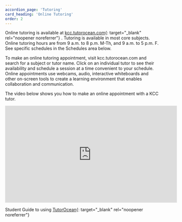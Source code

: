```yaml
---
accordion_page: 'Tutoring'
card_heading: 'Online Tutoring'
order: 2
---
```


Online tutoring is available at [kcc.tutorocean.com](http://kcc.tutorocean.com){: target="_blank" rel="noopener noreferrer"} . Tutoring is available in most core subjects.  Online tutoring hours are from 9 a.m. to 8 p.m. M-Th, and 9 a.m. to 5 p.m. F.  See specific schedules in the Schedules area below.

 
To make an online tutoring appointment, visit kcc.tutorocean.com and search for a subject or tutor name.  Click on an individual tutor to see their availability and schedule a session at a time convenient to your schedule.  Online appointments use webcams, audio, interactive whiteboards and other on-screen tools to create a learning environment that enables collaboration and communication.

The video below shows you how to make an online appointment with a KCC tutor.

<div class="iframe__wrapper--responsive">
  <iframe title="Tutor Ocean" class="iframeJSHeight" width="560" height="315" allowTransparency="true" mozallowfullscreen webkitallowfullscreen allowfullscreen style="background-color:transparent;" frameBorder="0" src="https://app.vidgrid.com/embed/zWHrS7h7pT8i"></iframe>
</div>

 
Student Guide to using [TutorOcean](http://d1qahdsb4j3l6a.cloudfront.net/assets/external/Student+Guide+v1.0.pdf){: target="_blank" rel="noopener noreferrer"}
